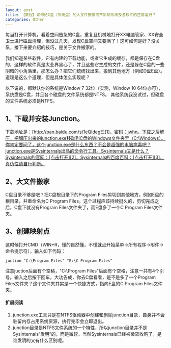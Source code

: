 ```yaml
---
layout: post
title: 【教程】如何给C盘（系统盘）的大文件搬家而不影响系统及各软件的正常运行？
categories: Other
---
```


每当打开计算机，看着空间告急的C盘，重复且机械地打开XX电脑管家、XX安全卫士进行磁盘清理，但没过几天，发现C盘空间又要满了！这可如何是好？没关系，接下来要介绍的技巧，是关于文件搬家的。

我们知道某些软件，它有内建的下载功能，或者它生成的缓存，都是保存在C盘的，这样的软件真是太业界黑心了，并且这些它生成的文件，还是躲在C盘的一些阴暗的小角落里，那怎么办？把它们统统找出来，搬到其他地方（例如D盘E盘）。道理是这么个道理，但是具体怎么实现呢？

以下说的，都默认你的系统是Window 7 32位（实测，Window 10 64位亦可），系统盘是C盘，并且各个磁盘的文件系统都是NTFS。
其他系统我没试过，但磁盘的文件系统必须是NTFS。

## 1、下载并安装Junction。

下载地址是：[http://pan.baidu.com/s/1eQIdegE][1]，密码：jwhn。下载之后解压，把解压出来的junction.exe移动到C盘的Windows文件夹里（C:\Windows）。你肯定要问了，这个junction.exe是什么东西？不会是超强的电脑病毒吧？junction.exe是Sysinternals出品的命令行工具。Sysinternals又是什么？Sysinternals的官网：[点击打开][2]，Sysinternals的百度百科：[点击打开][3]，真伪性请自行判断。

## 2、大文件搬家

C盘目录不够是吧？把C盘根目录下的Program Files剪切到其他地方，例如E盘的根目录，并重命名为C Program Files。这个过程应该持续挺久的，剪切完成之后，C盘下就没有Program Files文件夹了，而E盘多了一个C Program Files文件夹。

## 3、创建映射点

这时候打开CMD（WIN+R，懂的自然懂，不懂就点开始菜单->所有程序->附件->命令提示符），输入如下代码：

```
juction "C:\Program Files" "E:\C Program Files"
```
注意juction后面有个空格，"C:\Program Files"后面有个空格，注意一共有4个引号。输入之后按下回车，大功告成，你去C盘看看，是不是多了一个Program Files文件夹？这个文件夹其实是一个快捷方式，指向E盘的C Program Files文件夹。

#### 扩展阅读
1. junction.exe工具只是在NTFS驱动器中创建和删除junction目录，自身并不会驻留内存占用系统资源，执行完毕会立即退出。
2. junction目录是NTFS文件系统的一个特性，所以junction目录并不是Sysinternals“发明”的，而是微软。当然Sysinternals已经被微软收购了，是谁发明的又有什么区别呢。

[1]: http://pan.baidu.com/s/1eQIdegE
[2]: https://technet.microsoft.com/zh-cn/sysinternals
[3]: http://baike.baidu.com/link?url=KCwJpWXg0bTVINNNF-hoRXxEOcFrO9jEo02J-RB65tA_5SX64zv3Ou-eiWOFlYHKfDwWRSfLF1ExVhNPAG9-j_
